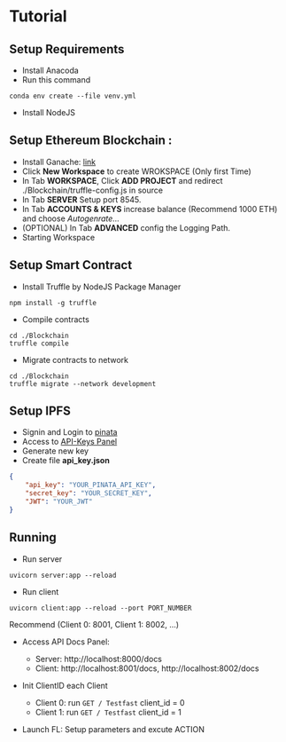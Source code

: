 # Tutorial

## Setup Requirements
- Install Anacoda
- Run this command
```shell
conda env create --file venv.yml
```
- Install NodeJS

## Setup Ethereum Blockchain :
- Install Ganache: [link](https://archive.trufflesuite.com/ganache/)
- Click **New Workspace** to create WROKSPACE (Only first Time)
- In Tab **WORKSPACE**, Click **ADD PROJECT** and redirect ./Blockchain/truffle-config.js in source
- In Tab **SERVER** Setup port 8545.
- In Tab **ACCOUNTS & KEYS** increase balance (Recommend 1000 ETH) and choose *Autogenrate...*
- (OPTIONAL) In Tab **ADVANCED** config the Logging Path.
- Starting Workspace

## Setup Smart Contract
- Install Truffle by NodeJS Package Manager
```shell
npm install -g truffle
```
- Compile contracts
```shell
cd ./Blockchain
truffle compile
```
- Migrate contracts to network
```shell
cd ./Blockchain
truffle migrate --network development
```

## Setup IPFS
- Signin and Login to [pinata](https://app.pinata.cloud/developers)
- Access to [API-Keys Panel](https://app.pinata.cloud/developers/api-keys)
- Generate new key
- Create file **api_key.json** 
```json
{
    "api_key": "YOUR_PINATA_API_KEY",
    "secret_key": "YOUR_SECRET_KEY",
    "JWT": "YOUR_JWT"
}
```

## Running
- Run server
```shell
uvicorn server:app --reload
```
- Run client
```shell
uvicorn client:app --reload --port PORT_NUMBER
```
Recommend (Client 0: 8001, Client 1: 8002, ...)

- Access API Docs Panel:
    - Server: http://localhost:8000/docs
    - Client: http://localhost:8001/docs, http://localhost:8002/docs

- Init ClientID each Client
    - Client 0: run `GET / Testfast` client_id = 0
    - Client 1: run `GET / Testfast` client_id = 1

- Launch FL: Setup parameters and excute ACTION